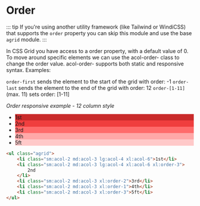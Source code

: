 # Order

::: tip
If you're using another utility framework (like Tailwind or WindiCSS) that supports the `order` property you can skip this module and use the base `agrid` module.
:::

In CSS Grid you have access to a order property, with a default value of 0. To move around specific elements we can use the acol-order- class to change the order value. acol-order- supports both static and responsive syntax. Examples:

`order-first` sends the element to the start of the grid with order: -1
`order-last` sends the element to the end of the grid with order: 12
`order-[1-11]` (max. 11) sets order: [1-11]

_Order responsive example - 12 column style_

<ul class="order agrid">
    <li class="sm:acol-2 md:acol-3 lg:acol-4 xl:acol-6">1st</li>
    <li class="sm:acol-2 md:acol-3 lg:acol-4 xl:acol-6 xl:order-3">
        2nd
    </li>
    <li class="sm:acol-2 md:acol-3 xl:order-2">3rd</li>
    <li class="sm:acol-2 md:acol-3 xl:order-1">4th</li>
    <li class="sm:acol-2 md:acol-3 xl:order-3">5ft</li>
</ul>

```html
<ul class="agrid">
    <li class="sm:acol-2 md:acol-3 lg:acol-4 xl:acol-6">1st</li>
    <li class="sm:acol-2 md:acol-3 lg:acol-4 xl:acol-6 xl:order-3">
        2nd
    </li>
    <li class="sm:acol-2 md:acol-3 xl:order-2">3rd</li>
    <li class="sm:acol-2 md:acol-3 xl:order-1">4th</li>
    <li class="sm:acol-2 md:acol-3 xl:order-3">5ft</li>
</ul>
```


<style>
/* ------------------ */
/* Order */
.order{
    --red-1: #ffe3e3;
    --red-2: #ffc9c9;
    --red-3: #ffa8a8;
    --red-4: #ff8787;
    --red-5: #ff6b6b;
    --red-6: #fa5252;
    --red-7: #f03e3e;
    --red-8: #e03131;
    --red-9: #c92a2a; 
}
.order.agrid li:nth-child(1) {
  background-color: var(--red-9);
}
.order.agrid li:nth-child(2) {
  background-color: var(--red-7);
}
.order.agrid li:nth-child(3) {
  background-color: var(--red-5);
}
.order.agrid li:nth-child(4) {
  background-color: var(--red-3);
}
.order.agrid li:nth-child(5) {
  background-color: var(--red-2);
}
</style>